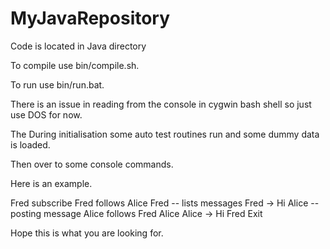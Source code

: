 MyJavaRepository
================

Code is located in Java directory

To compile use bin/compile.sh.

To run use bin/run.bat.

There is an issue in reading from the console in cygwin bash shell so just use DOS for now.

The During initialisation some auto test routines run and some dummy data is loaded.

Then over to some console commands.

Here is an example.

Fred subscribe
Fred follows Alice
Fred                                      -- lists messages
Fred -> Hi Alice                          -- posting message
Alice follows Fred
Alice
Alice -> Hi Fred
Exit

Hope this is what you are looking for.
